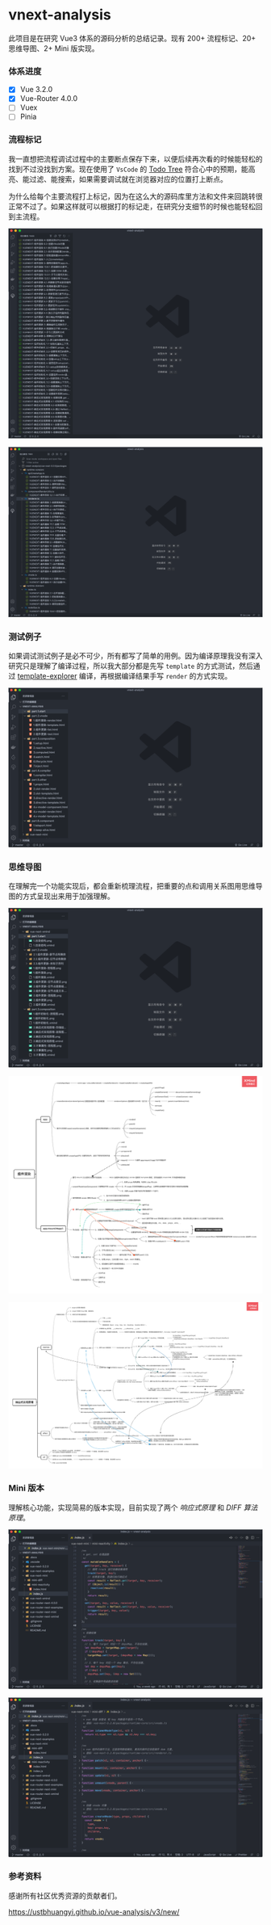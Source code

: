 # vnext-analysis

此项目是在研究 Vue3 体系的源码分析的总结记录。现有 200+ 流程标记、20+ 思维导图、2+ Mini 版实现。

### 体系进度

- [x] Vue 3.2.0
- [x] Vue-Router 4.0.0
- [ ] Vuex
- [ ] Pinia

### 流程标记

我一直想把流程调试过程中的主要断点保存下来，以便后续再次看的时候能轻松的找到不过没找到方案。现在使用了 `VsCode` 的 [Todo Tree](https://marketplace.visualstudio.com/items?itemName=Gruntfuggly.todo-tree) 符合心中的预期，能高亮、能过滤、能搜索，如果需要调试就在浏览器对应的位置打上断点。

为什么给每个主要流程打上标记，因为在这么大的源码库里方法和文件来回跳转很正常不过了。如果这样就可以根据打的标记走，在研究分支细节的时候也能轻松回到主流程。

![1.1.流程标记](./.docs/1.1.流程标记.png)

![1.2.流程标记](./.docs/1.2.流程标记.png)

### 测试例子

如果调试测试例子是必不可少，所有都写了简单的用例。因为编译原理我没有深入研究只是理解了编译过程，所以我大部分都是先写 `template` 的方式测试，然后通过 [template-explorer](https://vue-next-template-explorer.netlify.app/) 编译，再根据编译结果手写 `render` 的方式实现。

![2.1.测试例子](./.docs/2.1.测试例子.png)

### 思维导图

在理解完一个功能实现后，都会重新梳理流程，把重要的点和调用关系图用思维导图的方式呈现出来用于加强理解。

![3.1.思维导图](./.docs/3.1.思维导图.png)

![part.2.vnode/1.组件渲染.png](./vue-next-xmind/part.2.vnode/1.组件渲染.png)

![part.3.composition/2.响应式实现原理.png](./vue-next-xmind/part.3.composition/2.响应式实现原理.png)

### Mini 版本

理解核心功能，实现简易的版本实现，目前实现了两个 _响应式原理_ 和 _DIFF 算法原理_。

![4.1.Mini](./.docs/4.1.Mini.png)

![4.2.Mini](./.docs/4.2.Mini.png)

### 参考资料

感谢所有社区优秀资源的贡献者们。

<https://ustbhuangyi.github.io/vue-analysis/v3/new/>

